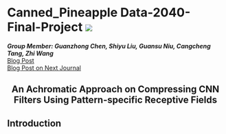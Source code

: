 # Canned_Pineapple Data-2040-Final-Project  ![](https://img.shields.io/badge/python-3.7+-pink.svg)

***Group Member: Guanzhong Chen, Shiyu Liu, Guansu Niu, Cangcheng Tang, Zhi Wang***  
[Blog Post](bit.ly/CNN_Compression)  
[Blog Post on Next Journal](bit.ly/NJ_CNN_Compression)  

## <center>An Achromatic Approach on Compressing CNN Filters Using Pattern-specific Receptive Fields</center>

## Introduction

